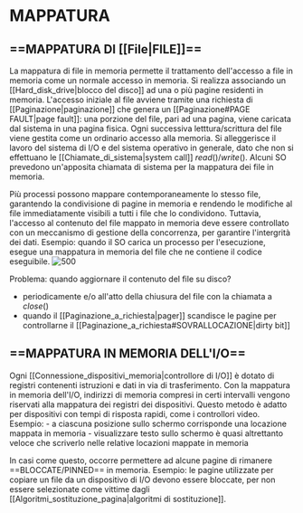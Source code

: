 # MAPPATURA
## ==MAPPATURA DI [[File|FILE]]==
La mappatura di file in memoria permette il trattamento dell'accesso a file in memoria come un normale accesso in memoria. Si realizza associando un [[Hard_disk_drive|blocco del disco]] ad una o più pagine residenti in memoria.
L'accesso iniziale al file avviene tramite una richiesta di [[Paginazione|paginazione]] che genera un [[Paginazione#PAGE FAULT|page fault]]: una porzione del file, pari ad una pagina, viene caricata dal sistema in una pagina fisica. Ogni successiva letttura/scrittura del file viene gestita come un ordinario accesso alla memoria.
Si alleggerisce il lavoro del sistema di I/O e del sistema operativo in generale, dato che non si effettuano le [[Chiamate_di_sistema|system call]] $read()$/$write()$. Alcuni SO prevedono un'apposita chiamata di sistema per la mappatura dei file in memoria.

Più processi possono mappare contemporaneamente lo stesso file, garantendo la condivisione di pagine in memoria e rendendo le modifiche al file immediatamente visibili a tutti i file che lo condividono. Tuttavia, l'accesso al contenuto del file mappato in memoria deve essere controllato con un meccanismo di gestione della concorrenza, per garantire l'intergrità dei dati.
Esempio: quando il SO carica un processo per l'esecuzione, esegue una mappatura in memoria del file che ne contiene il codice eseguibile.
![500](mappatura_file.png)

Problema: quando aggiornare il contenuto del file su disco?
- periodicamente e/o all'atto della chiusura del file con la chiamata a $close()$
- quando il [[Paginazione_a_richiesta|pager]] scandisce le pagine per controllarne il [[Paginazione_a_richiesta#SOVRALLOCAZIONE|dirty bit]]

## ==MAPPATURA IN MEMORIA DELL'I/O==
Ogni [[Connessione_dispositivi_memoria|controllore di I/O]] è dotato di registri contenenti istruzioni e dati in via di trasferimento. Con la mappatura in memoria dell'I/O, indirizzi di memoria compresi in certi intervalli vengono riservati alla mappatura dei registri dei dispositivi. Questo metodo è adatto per dispositivi con tempi di risposta rapidi, come i controllori video.
Esempio:
	- a ciascuna posizione sullo schermo corrisponde una locazione mappata in memoria
	- visualizzare testo sullo schermo è quasi altrettanto veloce che scriverlo nelle relative locazioni mappate in memoria

In casi come questo, occorre permettere ad alcune pagine di rimanere ==BLOCCATE/PINNED== in memoria.
Esempio:	le pagine utilizzate per copiare un file da un dispositivo di I/O devono essere bloccate, per non essere selezionate come vittime dagli [[Algoritmi_sostituzione_pagina|algoritmi di sostituzione]].